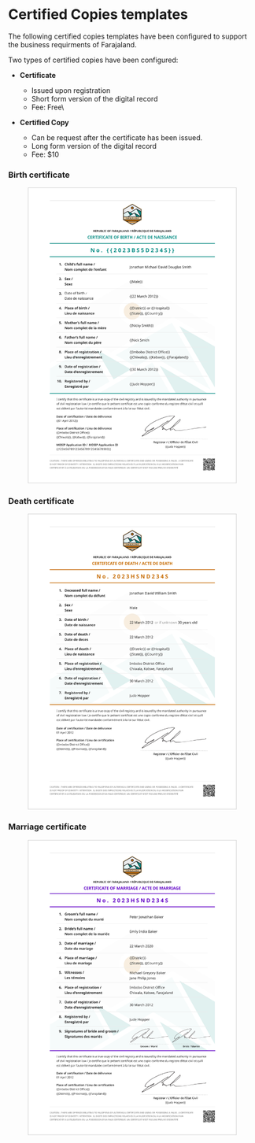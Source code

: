 # Certified Copies templates

The following certified copies templates have been configured to support the business requirments of Farajaland.&#x20;

Two types of certified copies have been configured:

* **Certificate**&#x20;
  * Issued upon registration
  * Short form version of the digital record
  * Fee: Free\

* **Certified Copy**
  * Can be request after the certificate has been issued.&#x20;
  * Long form version of the digital record
  * Fee: $10

### Birth certificate

<figure><img src="../../.gitbook/assets/Farajaland-birth-certificate-v2.png" alt=""><figcaption></figcaption></figure>

### Death certificate

<figure><img src="../../.gitbook/assets/Farajaland-death-certificate-v2.png" alt=""><figcaption></figcaption></figure>

### Marriage certificate

<figure><img src="../../.gitbook/assets/Farajaland-marriage-certificate-v2.png" alt=""><figcaption></figcaption></figure>



